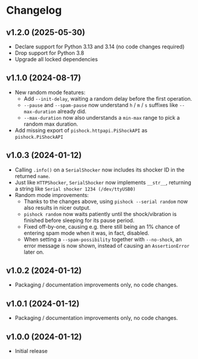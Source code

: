 # Changelog

## v1.2.0 (2025-05-30)

- Declare support for Python 3.13 and 3.14 (no code changes required)
- Drop support for Python 3.8
- Upgrade all locked dependencies

## v1.1.0 (2024-08-17)

- New random mode features:
    - Add `--init-delay`, waiting a random delay before the first operation.
    - `--pause` and `--spam-pause` now understand `h` / `m` / `s` suffixes like
      `--max-duration` already did.
    - `--max-duration` now also understands a `min-max` range to pick a random
      max duration.
- Add missing export of `pishock.httpapi.PiShockAPI` as `pishock.PiShockAPI`

## v1.0.3 (2024-01-12)

- Calling `.info()` on a `SerialShocker` now includes its shocker ID in the returned `name`.
- Just like `HTTPShocker`, `SerialShocker` now implements `__str__`, returning a string like `Serial shocker 1234 (/dev/ttyUSB0)`
- Random mode improvements:
    * Thanks to the changes above, using `pishock --serial random` now also results in nicer output.
    * `pishock random` now waits patiently until the shock/vibration is finished before sleeping for its pause period.
    * Fixed off-by-one, causing e.g. there still being an 1% chance of entering spam mode when it was, in fact, disabled.
    * When setting a `--spam-possibility` together with `--no-shock`, an error message is now shown, instead of causing an `AssertionError` later on.

## v1.0.2 (2024-01-12)

- Packaging / documentation improvements only, no code changes.

## v1.0.1 (2024-01-12)

- Packaging / documentation improvements only, no code changes.

## v1.0.0 (2024-01-12)

- Initial release
